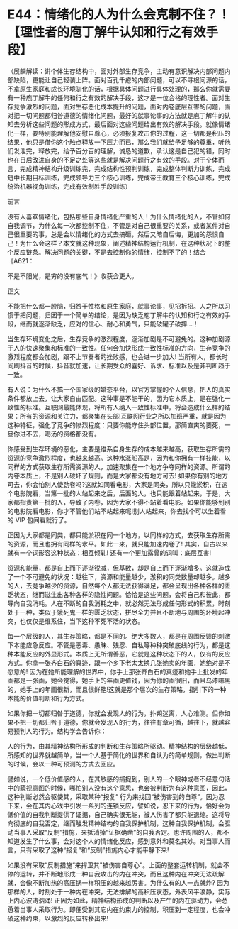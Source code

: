# E44：情绪化的人为什么会克制不住？！【理性者的庖丁解牛认知和行之有效手段】

（展麟解读：讲个体生存结构中，面对外部生存竞争，主动有意识解决内部问题内部缺陷，更能让自己轻装上阵。面对百孔千疮的内部问题，可以不寻根问源的话，不拿原生家庭和成长环境驯化的话，根据具体问题进行具体处理的，那么你就需要有一种庖丁解牛的任何和行之有效的解决手段，这才是一位合格的理性者。面对生存竞争激烈的问题，面对生存恶化成本提升的问题，面对内卷底层互害的问题，面对把一切问题都归咎道德的情绪化问题，最好的就事论事的方法就是庖丁解牛的认知去分析这些问题的形成方式，最后面对这些问题给出有效的解决手段。就像情绪化一样，要特别能理解他安慰自尊心，必须报复攻击你的过程，这一切都是积压的结果，他只是借你这个触点释放一下压力而已，那么我们就给予足够的尊重，听他们发泄完，释放完，给予百分百的理解，诚恳的道歉，承认这是自己犯的错，同时也在日后改进自身的不足之处等这些就是解决问题行之有效的手段。对于个体而言，完成精神结构升级训练完，完成结构性预判训练，完成整体判断力训练，完成短中长期目标训练，完成领导力三个核心训练，完成帝王教育三个核心训练，完成统治机器视角训练，完成有效制胜手段训练）

前言

没有人喜欢情绪化，包括那些自身情绪化严重的人！为什么情绪化的人，不管如何自我调节，为什么每一次都控制不住，不管是对自己很重要的关系，或者某件对自己很重要的事，总是会以情绪化的方式去搞砸，然后又暗自后悔，更加的怨恨自己！为什么会这样？本文就这种现象，阐述精神结构运行机制，在这种状况下的整个反应链条。解决问题的关键，不是去控制你的情绪，控制不了的！结合《A621：

不是不阳光，是穷的没有底气！》收获会更大。

正文

不能把什么都一股脑，归咎于性格和原生家庭，就事论事，见招拆招。人之所以习惯于把问题，归因于一个简单的结论，是因为缺乏庖丁解牛的认知和行之有效的手段，继而就逐渐缺乏，应对的信心、耐心和勇气，只能破罐子破摔…！

当生存环境变化之后，生存竞争的激烈程度，逐渐加剧是不可避免的。这种加剧源于人的快速聚集和标准的一致性。任何会加快形成一致性标准的方向，生存竞争的激烈程度都会加剧，跟不上节奏者的挫败感，也会进一步加大! 当所有人，都长时间刷抖音的时候，抖音就加速，让长期受众的喜好、诉求、标准以及是非判断趋于一致。

有人说：为什么不搞一个国家级的婚恋平台，以官方掌握的个人信息，把人的真实条件都放上去，让大家自由匹配。这种事是不能干的，因为它本质上，是在强化一致性的标准。互联网最能体现，将所有人纳入一致性标准中，将会造成什么样的结果：所有的资源和关注力，都聚集在头部!互联网行业之所以加班严重，就是因为这种特征，强化了竞争的惨烈程度：只要你能守住头部位置，那简直爽的要死，一旦你进不去，喝汤的资格都没有。

你感受到生存环境的恶化，主要是维系自身生存的成本越来越高，获取生存所需的资源的竞争激烈程度，也越来越高。这种水涨船高是，因为和你拥有一样技能，以同样的方式获取生存所需资源的人，加速聚集在一个地方争夺同样的资源。所谓的内卷本质上，不是别人破坏了规则，而是大家都没有地方可去! 如果你有别的地方可去，你会怕别人使劲卷吗?这就如同看电影，大家是同类，所以只能淤积，在这个电影院看，当第一批的人站起来之后，后面的人，也只能跟着站起来，于是，大家都指责第一批的人，导致了内卷，因为大家不得不站着看电影。如果你能够到别的电影院看电影，你才不管他们站不站起来呢!别人站起来，你去找个可以坐着看的 VIP 包间看就行了。

正因为大家都是同类，都只能淤积在同一个地方，以同样的方式，去获取生存所需的资源，而且也拥有同样的水平。如此一来，就只能加速内卷了! 其实，自古以来就有一个词形容这种状态：相互倾轧! 还有一个更加露骨的词叫：底层互害!

资源和能量，都是自上而下逐渐锐减，但基数，却是自上而下逐渐增多。这就造成了一个不可避免的状况：越往下，资源和能量越少，淤积的同类数量却越多。越多的人，去竞争越少的资源，自然每个人都无法获得满足，都会呈现出各种各样的匮乏状态，继而滋生出各种各样的隐性问题。恰恰是这些问题，会将自己和彼此，都导向自我消耗。人在不断的自我消耗之中，就必然无法形成任何形式的积累，时刻处于一种，类似于饿死鬼一样的匮乏状态，拼尽全力并且不断地与周围的环境起冲突，也仅仅是维系住，当下这种不死不活的状态。

每一个层级的人，其生存策略，都是不同的。绝大多数人，都是在周围反馈的刺激下本能应急反应。不管是恶毒、愚昧、残忍、自私等种种突破底线的行为，都是这种本能反应的外显形式。本质上无所谓善恶，它就是这种状态下的人，仅有的反应方式。你拿一张齐白石的真迹，跟一个乡下老太太换几张她卖的年画，她绝对是不愿意的! 因为在她所能理解的世界中，你手上那张齐白石的真迹和她手上批发的年画都是一张画，她会觉得，她手上的年画更值钱，因为你的画很旧，而且乌漆嘛黑的，她手上的年画很新，而且很鲜艳!这就是那个层次的生存策略，指引下的一种本能的价值判断和行为方式。

如果你把一切都归咎于道德，你就会发现人的行为，扑朔迷离，人心难测。但你如果不把一切都归咎于道德，你就会发现人的行为，往往有章可循，越往下，就越容易预判人的行为。结构学会告诉你：

人的行为，由其精神结构所形成的判断和生存策略所驱动。精神结构的层级越低，所感知的世界就越简单，当一个人基于简化的世界和自认为的简单规则，做出判断的时候，会以一种可预测的方式去回应。

譬如说，一个低价值感的人，在其敏感的捕捉到，别人的一个眼神或者不经意句话中的藐视意图的时候，哪怕别人没有这个意思，也会被判断为有这种意图，因此，这种判断必然会驱使其，采取某种“报复” 行为来找回“被伤害到的自尊”。因为忍下来，会在其内心戏中引发一系列的连锁反应，譬如说，忍下来的行为，恰好会为低价值的自我判断提供了证据，自己确实很无能，被人伤害了都只能退缩。这将导向彻底的自我否定，继而触发精神结构的自我保护机制，这种自我保护机制，会驱动当事人采取“反制”措施，来抵消掉“证据确凿”的自我否定。也许周围的人，都不知道发生了什么事，会对这个人的情绪化反应，感到意外和莫名其妙。对当事人而言，只有采取了这种“报复”和“反制”措施内心才能平静下来!

如果没有采取“反制措施“来捍卫其"被伤害自尊心”。上面的整套运转机制，就会不停的运转，并不断地形成一种自我攻击的内在冲突，而且这种内在冲突无法疏解就，会像不断加热的高压锅一样积压的越来越厉害。为什么有的人一点就炸? 因为那样的人，时刻处于一种内在冲突，无法排解的高积压状态，外表风平浪静，实际上内心波涛汹涌! 正因为如此，精神结构形成的判断以及产生的内在驱动力，会怂恿着当事人采取行为。即便受到其它内在约束力的控制，积压到一定程度，也会冲破这种约束，以激烈的反应转移出来!